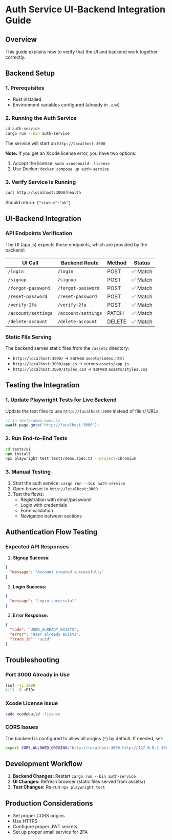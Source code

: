 # Auth Service UI-Backend Integration Guide

## Overview
This guide explains how to verify that the UI and backend work together correctly.

## Backend Setup

### 1. Prerequisites
- Rust installed
- Environment variables configured (already in `.env`)

### 2. Running the Auth Service
```bash
cd auth-service
cargo run --bin auth-service
```

The service will start on `http://localhost:3000`

**Note:** If you get an Xcode license error, you have two options:
1. Accept the license: `sudo xcodebuild -license`
2. Use Docker: `docker compose up auth-service`

### 3. Verify Service is Running
```bash
curl http://localhost:3000/health
```

Should return: `{"status":"ok"}`

## UI-Backend Integration

### API Endpoints Verification

The UI (app.js) expects these endpoints, which are provided by the backend:

| UI Call | Backend Route | Method | Status |
|---------|---------------|--------|---------|
| `/login` | `/login` | POST | ✅ Match |
| `/signup` | `/signup` | POST | ✅ Match |
| `/forgot-password` | `/forgot-password` | POST | ✅ Match |
| `/reset-password` | `/reset-password` | POST | ✅ Match |
| `/verify-2fa` | `/verify-2fa` | POST | ✅ Match |
| `/account/settings` | `/account/settings` | PATCH | ✅ Match |
| `/delete-account` | `/delete-account` | DELETE | ✅ Match |

### Static File Serving

The backend serves static files from the `/assets` directory:
- `http://localhost:3000/` → serves `assets/index.html`
- `http://localhost:3000/app.js` → serves `assets/app.js`
- `http://localhost:3000/styles.css` → serves `assets/styles.css`

## Testing the Integration

### 1. Update Playwright Tests for Live Backend

Update the test files to use `http://localhost:3000` instead of file:// URLs:

```javascript
// In tests/demo.spec.ts
await page.goto('http://localhost:3000');
```

### 2. Run End-to-End Tests

```bash
cd tests/ui
npm install
npx playwright test tests/demo.spec.ts --project=chromium
```

### 3. Manual Testing

1. Start the auth service: `cargo run --bin auth-service`
2. Open browser to `http://localhost:3000`
3. Test the flows:
   - Registration with email/password
   - Login with credentials
   - Form validation
   - Navigation between sections

## Authentication Flow Testing

### Expected API Responses

1. **Signup Success:**
```json
{
  "message": "Account created successfully"
}
```

2. **Login Success:**
```json
{
  "message": "Login successful"
}
```

3. **Error Response:**
```json
{
  "code": "USER_ALREADY_EXISTS",
  "error": "User already exists",
  "trace_id": "uuid"
}
```

## Troubleshooting

### Port 3000 Already in Use
```bash
lsof -ti:3000
kill -9 <PID>
```

### Xcode License Issue
```bash
sudo xcodebuild -license
```

### CORS Issues
The backend is configured to allow all origins (`*`) by default. If needed, set:
```bash
export CORS_ALLOWED_ORIGINS="http://localhost:3000,http://127.0.0.1:3000"
```

## Development Workflow

1. **Backend Changes:** Restart `cargo run --bin auth-service`
2. **UI Changes:** Refresh browser (static files served from assets/)
3. **Test Changes:** Re-run `npx playwright test`

## Production Considerations

- Set proper CORS origins
- Use HTTPS
- Configure proper JWT secrets
- Set up proper email service for 2FA
